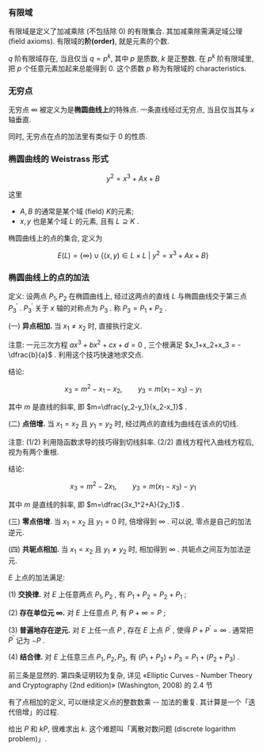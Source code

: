### 有限域

有限域是定义了加减乘除 (不包括除 0) 的有限集合. 其加减乘除需满足域公理 (field axioms).
有限域的**阶(order)**, 就是元素的个数.

$q$ 阶有限域存在, 当且仅当 $q=p^k$, 其中 $p$ 是质数, $k$ 是正整数. 在 $p^k$ 阶有限域里, 把 $p$ 个任意元素加起来总能得到 0. 这个质数 $p$ 称为有限域的 characteristics.

### 无穷点

无穷点 $\infty$ 被定义为是**椭圆曲线上**的特殊点. 一条直线经过无穷点, 当且仅当其与 $x$ 轴垂直.

同时, 无穷点在点的加法里有类似于 0 的性质.

### 椭圆曲线的 Weistrass 形式

$$
y^2 = x^3 + Ax + B
$$

这里

- $A, B$ 的通常是某个域 (field) $K$​ 的元素;
- $x, y$ 也是某个域 $L$ 的元素, 且有 $L\supseteq K$ .

椭圆曲线上的点的集合, 定义为

$$
E(L)=\left\{\infty\right\}\cup\left\{(x,y)\in L\times L~\vert~ y^2 = x^3 + Ax + B\right\}
$$

### 椭圆曲线上的点的加法

定义: 设两点 $P_1, P_2$ 在椭圆曲线上, 经过这两点的直线 $L$ 与椭圆曲线交于第三点 $P_3^\prime$ . $P_3^\prime$ 关于 $x$ 轴的对称点为 $P_3$ . 称 $P_3=P_1+P_2$ .

(一) **异点相加.** 当 $x_1\neq x_2$ 时, 直接执行定义.

注意: 一元三次方程 $ax^3 + bx^2 + cx + d = 0$ , 三个根满足 $x_1+x_2+x_3 = -\dfrac{b}{a}$​​ . 利用这个技巧快速地求交点.

结论:

$$
x_3 = m^2 - x_1 - x_2,\hspace{2em}y_3=m(x_1-x_3)-y_1
$$

其中 $m$ 是直线的斜率, 即 $m=\dfrac{y_2-y_1}{x_2-x_1}$ .

(二) **点倍增.** 当 $x_1=x_2$ 且 $y_1 = y_2$ 时, 经过两点的直线为曲线在该点的切线.

注意: (1/2) 利用隐函数求导的技巧得到切线斜率. (2/2) 直线方程代入曲线方程后, 视为有两个重根.

结论:

$$
x_3=m^2-2x_1,\hspace{2em}y_3=m(x_1-x_3)-y_1
$$

其中 $m$ 是直线的斜率, 即 $m=\dfrac{3x_1^2+A}{2y_1}$ .

(三) **零点倍增**. 当 $x_1=x_2$ 且 $y_1=0$ 时, 倍增得到 $\infty$ . 可以说, 零点是自己的加法逆元.

(四) **共轭点相加.** 当 $x_1=x_2$ 且 $y_1\neq y_2$ 时, 相加得到 $\infty$​ . 共轭点之间互为加法逆元.

$E$ 上点的加法满足:

(1) **交换律.** 对 $E$ 上任意两点 $P_1, P_2$ , 有 $P_1+P_2 = P_2+P_1$ ;

(2) **存在单位元 $\infty$.** 对 $E$ 上任意点 $P$, 有 $P+\infty = P$ ;

(3) **普遍地存在逆元.** 对 $E$ 上任一点 $P$ , 存在 $E$ 上点 $P^\prime$ , 使得 $P+P^\prime=\infty$ . 通常把 $P^\prime$ 记为 $-P$ .

(4) **结合律.** 对 $E$ 上任意三点 $P_1, P_2, P_3$, 有 $(P_1+P_2)+P_3 = P_1+(P_2+P_3)$ .

前三条是显然的. 第四条证明较为复杂, 详见 «Elliptic Curves - Number Theory and Cryptography (2nd edition)» (Washington, 2008) 的 2.4 节

有了点相加的定义, 可以继续定义点的整数数乘 -- 加法的重复. 其计算是一个「迭代倍增」的过程.

给出 $P$ 和 $kP$, 很难求出 $k$. 这个难题叫「离散对数问题 (discrete logarithm problem)」.
